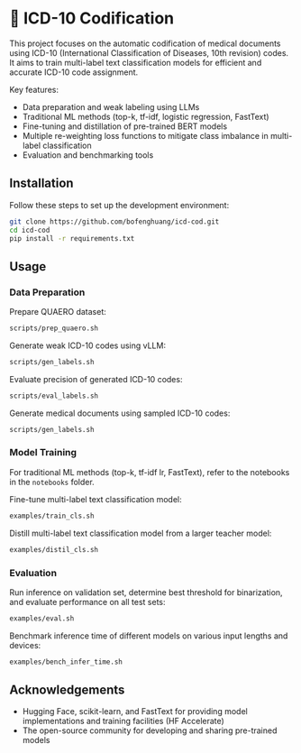 # 🏥 ICD-10 Codification

This project focuses on the automatic codification of medical documents using ICD-10 (International Classification of Diseases, 10th revision) codes. It aims to train multi-label text classification models for efficient and accurate ICD-10 code assignment.

Key features:

- Data preparation and weak labeling using LLMs
- Traditional ML methods (top-k, tf-idf, logistic regression, FastText)
- Fine-tuning and distillation of pre-trained BERT models
- Multiple re-weighting loss functions to mitigate class imbalance in multi-label classification
- Evaluation and benchmarking tools

## Installation

Follow these steps to set up the development environment:

```bash
git clone https://github.com/bofenghuang/icd-cod.git
cd icd-cod
pip install -r requirements.txt
```

## Usage

### Data Preparation

Prepare QUAERO dataset:

```bash
scripts/prep_quaero.sh
```

Generate weak ICD-10 codes using vLLM:

```bash
scripts/gen_labels.sh
```

Evaluate precision of generated ICD-10 codes:

```bash
scripts/eval_labels.sh
```

Generate medical documents using sampled ICD-10 codes:

```bash
scripts/gen_labels.sh
```

### Model Training

For traditional ML methods (top-k, tf-idf lr, FastText), refer to the notebooks in the `notebooks` folder.

Fine-tune multi-label text classification model:

```bash
examples/train_cls.sh
```

Distill multi-label text classification model from a larger teacher model:

```bash
examples/distil_cls.sh
```

### Evaluation

Run inference on validation set, determine best threshold for binarization, and evaluate performance on all test sets:

```bash
examples/eval.sh
```

Benchmark inference time of different models on various input lengths and devices:

```bash
examples/bench_infer_time.sh
```

## Acknowledgements

- Hugging Face, scikit-learn, and FastText for providing model implementations and training facilities (HF Accelerate)
- The open-source community for developing and sharing pre-trained models
